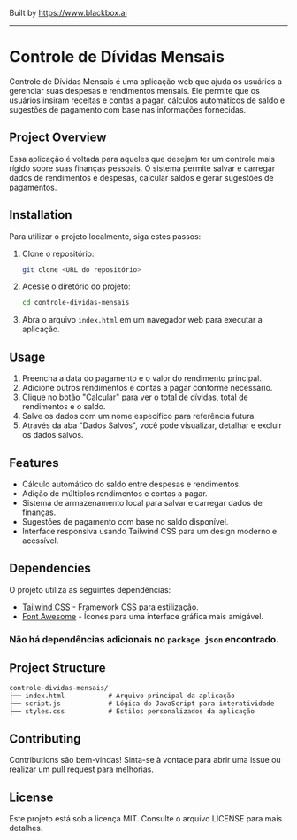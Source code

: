 
Built by https://www.blackbox.ai

---

# Controle de Dívidas Mensais

Controle de Dívidas Mensais é uma aplicação web que ajuda os usuários a gerenciar suas despesas e rendimentos mensais. Ele permite que os usuários insiram receitas e contas a pagar, cálculos automáticos de saldo e sugestões de pagamento com base nas informações fornecidas.

## Project Overview

Essa aplicação é voltada para aqueles que desejam ter um controle mais rígido sobre suas finanças pessoais. O sistema permite salvar e carregar dados de rendimentos e despesas, calcular saldos e gerar sugestões de pagamentos.

## Installation

Para utilizar o projeto localmente, siga estes passos:

1. Clone o repositório:
   ```bash
   git clone <URL do repositório>
   ```
2. Acesse o diretório do projeto:
   ```bash
   cd controle-dividas-mensais
   ```
3. Abra o arquivo `index.html` em um navegador web para executar a aplicação.

## Usage

1. Preencha a data do pagamento e o valor do rendimento principal.
2. Adicione outros rendimentos e contas a pagar conforme necessário.
3. Clique no botão "Calcular" para ver o total de dívidas, total de rendimentos e o saldo.
4. Salve os dados com um nome específico para referência futura.
5. Através da aba "Dados Salvos", você pode visualizar, detalhar e excluir os dados salvos.

## Features

- Cálculo automático do saldo entre despesas e rendimentos.
- Adição de múltiplos rendimentos e contas a pagar.
- Sistema de armazenamento local para salvar e carregar dados de finanças.
- Sugestões de pagamento com base no saldo disponível.
- Interface responsiva usando Tailwind CSS para um design moderno e acessível.

## Dependencies

O projeto utiliza as seguintes dependências:

- [Tailwind CSS](https://tailwindcss.com/) - Framework CSS para estilização.
- [Font Awesome](https://fontawesome.com/) - Ícones para uma interface gráfica mais amigável.

### Não há dependências adicionais no `package.json` encontrado.

## Project Structure

```plaintext
controle-dividas-mensais/
├── index.html           # Arquivo principal da aplicação
├── script.js            # Lógica do JavaScript para interatividade
├── styles.css           # Estilos personalizados da aplicação
```

## Contributing

Contributions são bem-vindas! Sinta-se à vontade para abrir uma issue ou realizar um pull request para melhorias.

## License

Este projeto está sob a licença MIT. Consulte o arquivo LICENSE para mais detalhes.